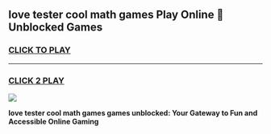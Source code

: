 
## love tester cool math games Play Online 👋 Unblocked Games
<h3>
<a href="https://news.freeplayer.one?title=love_tester_cool_math_games&ref=17CMG">CLICK TO PLAY</a></h3>
<hr>

<h3>
<a href="https://news.freeplayer.one?title=love_tester_cool_math_games&ref=17CMG">CLICK 2 PLAY</a>
  
</h3>

<a href="https://news.freeplayer.one?title=love_tester_cool_math_games&ref=17CMG/"><img src="https://clearcache.store/games.png"></a>


**love tester cool math games games unblocked: Your Gateway to Fun and Accessible Online Gaming**
